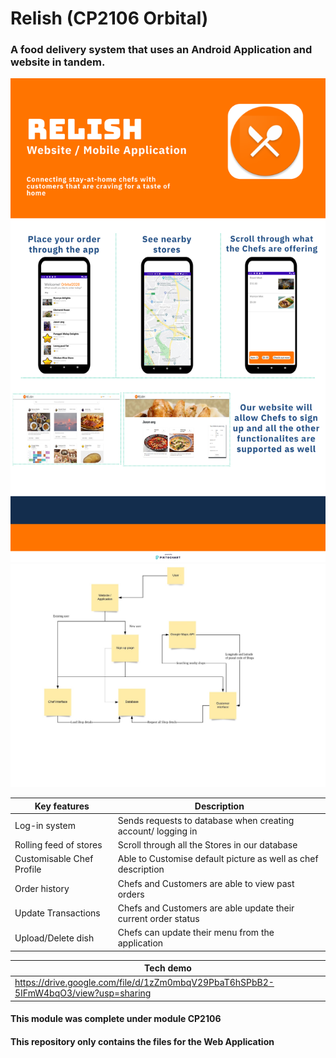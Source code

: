 # Relish (CP2106 Orbital)
<h3>A food delivery system that uses an Android Application and website in tandem. </h3> 
<img src="gallery/SplashdownPoster.png" width="700">
<img src="gallery/Relish Orbital.jpeg" width="700">

|Key features|Description|
|------------|------------|
|Log-in system| Sends requests to database when creating account/ logging in |
|Rolling feed of stores| Scroll through all the Stores in our database|
|Customisable Chef Profile| Able to Customise default picture as well as chef description|
|Order history| Chefs and Customers are able to view past orders|
|Update Transactions| Chefs and Customers are able update their current order status|
|Upload/Delete dish| Chefs can update their menu from the application|
 
|Tech demo|
|---|
|https://drive.google.com/file/d/1zZm0mbqV29PbaT6hSPbB2-5IFmW4bqO3/view?usp=sharing|
<h4>This module was complete under module CP2106</h4>
<h4>This repository only contains the files for the Web Application</h4>
